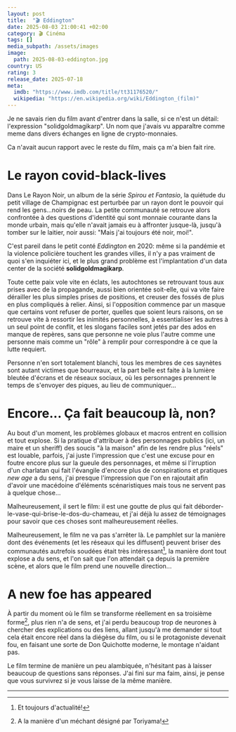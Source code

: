 ```yaml
---
layout: post
title:  "🎬 Eddington"
date: 2025-08-03 21:00:41 +02:00
category: 🎬 Cinéma
tags: []
media_subpath: /assets/images
image:
  path: 2025-08-03-eddington.jpg
country: US
rating: 3
release_date: 2025-07-18
meta:
  imdb: "https://www.imdb.com/title/tt31176520/"
  wikipedia: "https://en.wikipedia.org/wiki/Eddington_(film)"
---
```


Je ne savais rien du film avant d'entrer dans la salle, si ce n'est un détail: l'expression "solidgoldmagikarp". Un nom que j'avais vu apparaître comme meme dans divers échanges en ligne de crypto-monnaies.

Ca n'avait aucun rapport avec le reste du film, mais ça m'a bien fait rire.

# Le rayon covid-black-lives

Dans <wiki>Le Rayon Noir</wiki>, un album de la série _Spirou et Fantasio_, la quiétude du petit village de Champignac est perturbée par un rayon dont le pouvoir qui rend les gens...noirs de peau. La petite communauté se retrouve alors confrontée à des questions d'identité qui sont monnaie courante dans la monde urbain, mais qu'elle n'avait jamais eu à affronter jusque-là, jusqu'à tomber sur le laitier, noir aussi: "Mais j'ai toujours été noir, moi!".

C'est pareil dans le petit conté _Eddington_ en 2020: même si la pandémie et la violence policière touchent les grandes villes, il n'y a pas vraiment de quoi s'en inquiéter ici, et le plus grand problème est l'implantation d'un data center de la société **solidgoldmagikarp**.

Toute cette paix vole vite en éclats, les autochtones se retrouvant tous aux prises avec de la propagande, aussi bien orientée soit-elle, qui va vite faire dérailler les plus simples prises de positions, et creuser des fossés de plus en plus compliqués à relier. Ainsi, si l'opposition commence par un masque que certains vont refuser de porter, quelles que soient leurs raisons, on se retrouve vite à ressortir les inimités personnelles, à essentialiser les autres à un seul point de conflit, et les slogans faciles sont jetés par des ados en manque de repères, sans que personne ne voie plus l'autre comme une personne mais comme un "rôle" à remplir pour correspondre à ce que la lutte requiert.

Personne n'en sort totalement blanchi, tous les membres de ces saynètes sont autant victimes que bourreaux, et la part belle est faite à la lumière bleutée d'écrans et de réseaux sociaux, où les personnages prennent le temps de s'envoyer des piques, au lieu de communiquer...

# Encore... Ça fait beaucoup là, non?

Au bout d'un moment, les problèmes globaux et macros entrent en collision et tout explose. Si la pratique d'attribuer à des personnages publics (ici, un maire et un sheriff) des soucis "à la maison" afin de les rendre plus "réels" est louable, parfois, j'ai juste l'impression que c'est une excuse pour en foutre encore plus sur la gueule des personnages, et même si l'irruption d'un charlatan qui fait l'évangile d'encore plus de conspirations et pratiques _new age_ a du sens, j'ai presque l'impression que l'on en rajoutait afin d'avoir une macédoine d'éléments scénaristiques mais tous ne servent pas à quelque chose...

Malheureusement, il sert le film: il est une goutte de plus qui fait déborder-le-vase-qui-brise-le-dos-du-chameau, et j'ai déjà lu assez de témoignages pour savoir que ces choses sont malheureusement réelles.

Malheureusement, le film ne va pas s'arrêter là. Le pamphlet sur la manière dont des événements (et les réseaux qui les diffusent) peuvent briser des communautés autrefois soudées était très intéressant[^1], la manière dont tout explose a du sens, et l'on sait que l'on attendait ça depuis la première scène, et alors que le film prend une nouvelle direction...

# A new foe has appeared

À partir du moment où le film se transforme réellement en sa troisième forme[^2], plus rien n'a de sens, et j'ai perdu beaucoup trop de neurones à chercher des explications ou des liens, allant jusqu'à me demander si tout cela était encore réel dans la diégèse du film, ou si le protagoniste devenait fou, en faisant une sorte de Don Quichotte moderne, le montage n'aidant pas.

Le film termine de manière un peu alambiquée, n'hésitant pas à laisser beaucoup de questions sans réponses. J'ai fini sur ma faim, ainsi, je pense que vous survivrez si je vous laisse de la même manière.

***
[^1]: Et toujours d'actualité!
[^2]: A la manière d'un méchant désigné par Toriyama!
